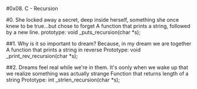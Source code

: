 #0x08. C - Recursion

#0. She locked away a secret, deep inside herself, something she once knew to be true...but chose to forget
A function that prints a string, followed by a new line.
prototype: void _puts_recursion(char *s);

##1. Why is it so important to dream? Because, in my dream we are together
A function that prints a string in reverse
Prototype: void _print_rev_recursion(char *s);

##2. Dreams feel real while we're in them. It's oonly when we wake up
that we realize something was actually strange
Function that returns length of a string
Prototype: int _strlen_recursion(char *s);

